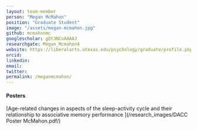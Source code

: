 ```yaml
---
layout: team-member
person: "Megan McMahon"
position: "Graduate Student"
image: "/assets/megan-mcmahon.jpg"
github: mcmahonmc
googlescholar: gQt3NCoAAAAJ
researchgate: Megan_Mcmahon4
website: https://liberalarts.utexas.edu/psychology/graduate/profile.php?id=mcm5324
orcid: 
linkedin:
email:
twitter:
permalink: /meganmcmahon/
---
```


#### Posters

[Age-related changes in aspects of the sleep-activity cycle and their relationship to associative memory performance ](/research_images/DACC Poster McMahon.pdf/)